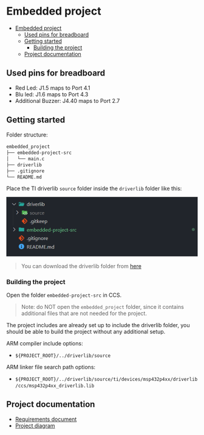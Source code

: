 # Embedded project

- [Embedded project](#embedded-project)
  - [Used pins for breadboard](#used-pins-for-breadboard)
  - [Getting started](#getting-started)
    - [Building the project](#building-the-project)
  - [Project documentation](#project-documentation)

## Used pins for breadboard

- Red Led: J1.5 maps to Port 4.1
- Blu led: J1.6 maps to Port 4.3
- Additional Buzzer: J4.40 maps to Port 2.7

## Getting started

Folder structure:

```
embedded_project
├── embedded-project-src
│   └── main.c
├── driverlib
├── .gitignore
└── README.md
```

Place the TI driverlib `source` folder inside the `driverlib` folder like this:

![Driverlib location](./docs/driverLibLocation.png)

> You can download the driverlib folder from [here](https://drive.google.com/file/d/1w_YTRS9HwMnIs1PKtQFa6hqd9J2PM_93/view?usp=sharing)

### Building the project

Open the folder `embedded-project-src` in CCS.

> Note: do NOT open the `embedded_project` folder, since it contains additional files that are not needed for the project.

The project includes are already set up to include the driverlib folder, you should be able to build the project without any additional setup.

ARM compiler include options:

- `${PROJECT_ROOT}/../driverlib/source`

ARM linker file search path options:

- `${PROJECT_ROOT}/../driverlib/source/ti/devices/msp432p4xx/driverlib/ccs/msp432p4xx_driverlib.lib`

## Project documentation

- [Requirements document](https://docs.google.com/document/d/1dMhPBvmx1WDsUFHWIUvdtsMsZ3I_5LDLPtr0CWYLqqE/edit?usp=sharing)
- [Project diagram](https://drive.google.com/file/d/1CTdshm4JGh88nT_NAp6nMx0BeLaoV-mB/view?usp=sharing)
